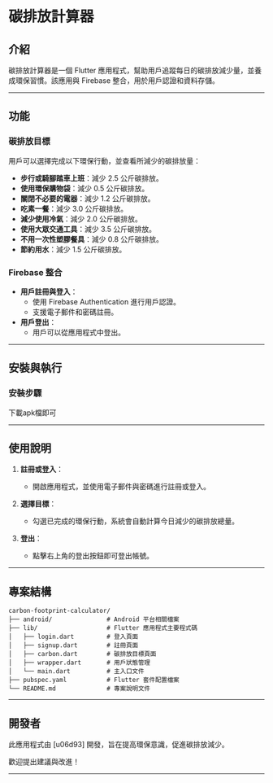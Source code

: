 # 碳排放計算器

## 介紹

碳排放計算器是一個 Flutter 應用程式，幫助用戶追蹤每日的碳排放減少量，並養成環保習慣。該應用與 Firebase 整合，用於用戶認證和資料存儲。

---

## 功能

### 碳排放目標

用戶可以選擇完成以下環保行動，並查看所減少的碳排放量：
- **步行或騎腳踏車上班**：減少 2.5 公斤碳排放。
- **使用環保購物袋**：減少 0.5 公斤碳排放。
- **關閉不必要的電器**：減少 1.2 公斤碳排放。
- **吃素一餐**：減少 3.0 公斤碳排放。
- **減少使用冷氣**：減少 2.0 公斤碳排放。
- **使用大眾交通工具**：減少 3.5 公斤碳排放。
- **不用一次性塑膠餐具**：減少 0.8 公斤碳排放。
- **節約用水**：減少 1.5 公斤碳排放。

### Firebase 整合

- **用戶註冊與登入**：
  - 使用 Firebase Authentication 進行用戶認證。
  - 支援電子郵件和密碼註冊。
- **用戶登出**：
  - 用戶可以從應用程式中登出。

---

## 安裝與執行

### 安裝步驟

下載apk檔即可

---

## 使用說明

1. **註冊或登入**：
   - 開啟應用程式，並使用電子郵件與密碼進行註冊或登入。

2. **選擇目標**：
   - 勾選已完成的環保行動，系統會自動計算今日減少的碳排放總量。

3. **登出**：
   - 點擊右上角的登出按鈕即可登出帳號。

---

## 專案結構

```
carbon-footprint-calculator/
├── android/               # Android 平台相關檔案
├── lib/                   # Flutter 應用程式主要程式碼
│   ├── login.dart         # 登入頁面
│   ├── signup.dart        # 註冊頁面
│   ├── carbon.dart        # 碳排放目標頁面
│   ├── wrapper.dart       # 用戶狀態管理
│   └── main.dart          # 主入口文件
├── pubspec.yaml           # Flutter 套件配置檔案
└── README.md              # 專案說明文件
```

---

## 開發者

此應用程式由 [u06d93] 開發，旨在提高環保意識，促進碳排放減少。

歡迎提出建議與改進！

---

